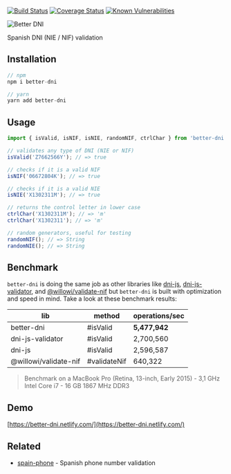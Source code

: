 [![Build Status](https://travis-ci.org/singuerinc/better-dni.svg?branch=master)](https://travis-ci.org/singuerinc/better-dni)
[![Coverage Status](https://coveralls.io/repos/github/singuerinc/better-dni/badge.svg?branch=master)](https://coveralls.io/github/singuerinc/better-dni?branch=master)
[![Known Vulnerabilities](https://snyk.io/test/github/singuerinc/better-dni/badge.svg)](https://snyk.io/test/github/singuerinc/better-dni)

![Better DNI](logo.png)

Spanish DNI (NIE / NIF) validation

## Installation

```js
// npm
npm i better-dni

// yarn
yarn add better-dni
```

## Usage

```js
import { isValid, isNIF, isNIE, randomNIF, ctrlChar } from 'better-dni';

// validates any type of DNI (NIE or NIF)
isValid('Z7662566Y'); // => true

// checks if it is a valid NIF
isNIF('06672804K'); // => true

// checks if it is a valid NIE
isNIE('X1302311M'); // => true

// returns the control letter in lower case
ctrlChar('X1302311M'); // => 'm'
ctrlChar('X1302311'); // => 'm'

// random generators, useful for testing
randomNIF(); // => String
randomNIE(); // => String
```

## Benchmark

`better-dni` is doing the same job as other libraries like [dni-js](https://github.com/albertfdp/dni-js/), [dni-js-validator](https://github.com/idirouhab/dni-js-validator), and [@willowi/validate-nif](https://github.com/WillowiDev/validate-nif) but `better-dni` is built with optimization and speed in mind. Take a look at these benchmark results:

| lib                   | method       | operations/sec |
| --------------------- | ------------ | -------------- |
| better-dni            | #isValid     | **5,477,942**  |
| dni-js-validator      | #isValid     | 2,700,560      |
| dni-js                | #isValid     | 2,596,587      |
| @willowi/validate-nif | #validateNif | 640,322        |

> Benchmark on a MacBook Pro (Retina, 13-inch, Early 2015) - 3,1 GHz Intel Core i7 - 16 GB 1867 MHz DDR3

## Demo

[https://better-dni.netlify.com/](https://better-dni.netlify.com/)

## Related

* [spain-phone](https://github.com/singuerinc/spain-phone) - Spanish phone number validation
